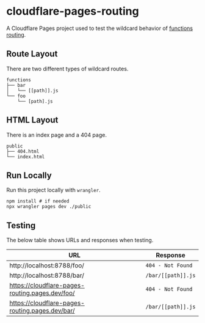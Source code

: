 # cloudflare-pages-routing

A Cloudflare Pages project used to test the wildcard behavior of [functions routing](https://developers.cloudflare.com/pages/platform/functions#functions-routing).

## Route Layout

There are two different types of wildcard routes.

```
functions
├── bar
│   └── [[path]].js
└── foo
    └── [path].js
```

## HTML Layout

There is an index page and a 404 page.

```
public
├── 404.html
└── index.html
```

## Run Locally

Run this project locally with `wrangler`.

```shell
npm install # if needed
npx wrangler pages dev ./public
```

## Testing

The below table shows URLs and responses when testing.

| URL                                             | Response           |
|-------------------------------------------------|--------------------|
| http://localhost:8788/foo/                      | `404 - Not Found`  |
| http://localhost:8788/bar/                      | `/bar/[[path]].js` |
| https://cloudflare-pages-routing.pages.dev/foo/ | `404 - Not Found`  |
| https://cloudflare-pages-routing.pages.dev/bar/ | `/bar/[[path]].js` |
